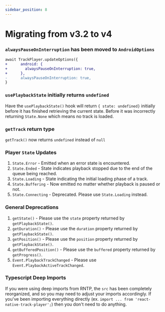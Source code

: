```yaml
---
sidebar_position: 8
---
```


# Migrating from v3.2 to v4


### `alwaysPauseOnInterruption` has been moved to `AndroidOptions`

```diff
await TrackPlayer.updateOptions({
+      android: {
+        alwaysPauseOnInterruption: true,
+      },
-      alwaysPauseOnInterruption: true,
}
```

### `usePlaybackState` initially returns `undefined`

Have the `usePlaybackState()` hook will return `{ state: undefined}` initially
before it has finished retrieving the current state. Before it was incorrectly
returning `State.None` which means no track is loaded.

### `getTrack` return type

`getTrack()` now returns  `undefined` instead of `null`

### Player `State` Updates

1. `State.Error` - Emitted when an error state is encountered.
1. `State.Ended` - State indicates playback stopped due to the end of the queue being reached.
1. `State.Loading` - State indicating the initial loading phase of a track.
1. `State.Buffering` - Now emitted no matter whether playback is paused or not.
1. `State.Connecting` -  Deprecated. Please use `State.Loading` instead.

### General Deprecations

1. `getState()` - Please use the `state` property returned by `getPlaybackState()`.
1. `getDuration()` -  Please use the `duration` property returned by `getPlaybackState()`.
1. `getPosition()` -  Please use the `position` property returned by `getPlaybackState()`.
1. `getBufferedPosition()` -  Please use the `buffered` property returned by `getProgress()`.
1. `Event.PlaybackTrackChanged` - Please use `Event.PlaybackActiveTrackChanged`.

### Typescript Deep Imports

If you were using deep imports from RNTP, the `src` has been completely
reorganized, and so you may need to adjust your imports accordingly. If you've
been importing everything directly (ex. `import ... from 'react-native-track-player';`)
then you don't need to do anything.
